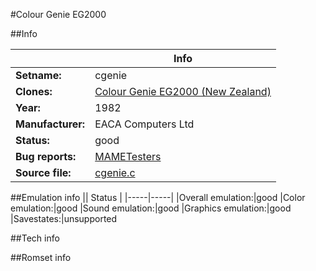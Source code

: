 #Colour Genie EG2000

##Info

||Info|
|-----|-----|
|**Setname:**|cgenie
|**Clones:**|[Colour Genie EG2000 (New Zealand)](cgenienz.md)
|**Year:**|1982
|**Manufacturer:**|EACA Computers Ltd
|**Status:**|good
|**Bug reports:**|[MAMETesters](http://mametesters.org/view_all_set.php?type=1&temporary=y&search=cgenie.c)
|**Source file:**|[cgenie.c](https://github.com/mamedev/mame/blob/master/src/mess/drivers/cgenie.c)

##Emulation info
|| Status |
|-----|-----|
|Overall emulation:|good
|Color emulation:|good
|Sound emulation:|good
|Graphics emulation:|good
|Savestates:|unsupported

##Tech info

##Romset info

<!--- START OF EDITED COMMENT DO NOT TOUCH TEXT ABOVE-->
